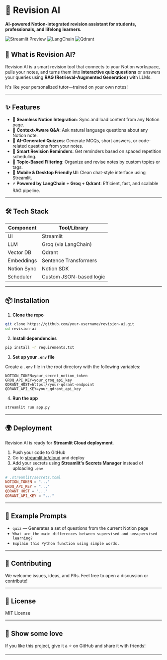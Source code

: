 # 🧠 Revision AI

**AI-powered Notion-integrated revision assistant for students, professionals, and lifelong learners.**

![Streamlit Preview](https://img.shields.io/badge/Built%20with-Streamlit-blue?logo=streamlit)
![LangChain](https://img.shields.io/badge/LangChain-Enabled-green?logo=langchain)
![Qdrant](https://img.shields.io/badge/Qdrant-VectorDB-orange?logo=qdrant)

## 🚀 What is Revision AI?

Revision AI is a smart revision tool that connects to your Notion workspace, pulls your notes, and turns them into **interactive quiz questions** or answers your queries using **RAG (Retrieval-Augmented Generation)** with LLMs.

It's like your personalized tutor—trained on your own notes!

---

## ✨ Features

- 🔗 **Seamless Notion Integration**: Sync and load content from any Notion page.
- 🧠 **Context-Aware Q&A**: Ask natural language questions about any Notion note.
- 📝 **AI-Generated Quizzes**: Generate MCQs, short answers, or code-related questions from your notes.
- 📅 **Smart Revision Reminders**: Get reminders based on spaced repetition scheduling.
- 🧭 **Topic-Based Filtering**: Organize and revise notes by custom topics or tags.
- 📲 **Mobile & Desktop Friendly UI**: Clean chat-style interface using Streamlit.
- ⚡ **Powered by LangChain + Groq + Qdrant**: Efficient, fast, and scalable RAG pipeline.

---

## 🛠️ Tech Stack

| Component   | Tool/Library            |
| ----------- | ----------------------- |
| UI          | Streamlit               |
| LLM         | Groq (via LangChain)    |
| Vector DB   | Qdrant                  |
| Embeddings  | Sentence Transformers   |
| Notion Sync | Notion SDK              |
| Scheduler   | Custom JSON-based logic |

---

## 📦 Installation

1. **Clone the repo**

```bash
git clone https://github.com/your-username/revision-ai.git
cd revision-ai
```

2. **Install dependencies**

```bash
pip install -r requirements.txt
```

3. **Set up your `.env` file**

Create a `.env` file in the root directory with the following variables:

```env
NOTION_TOKEN=your_secret_notion_token
GROQ_API_KEY=your_groq_api_key
QDRANT_HOST=https://your-qdrant-endpoint
QDRANT_API_KEY=your_qdrant_api_key
```

4. **Run the app**

```bash
streamlit run app.py
```

---

## 🌍 Deployment

Revision AI is ready for **Streamlit Cloud deployment**.

1. Push your code to GitHub
2. Go to [streamlit.io/cloud](https://streamlit.io/cloud) and deploy
3. Add your secrets using **Streamlit's Secrets Manager** instead of uploading `.env`

```toml
# .streamlit/secrets.toml
NOTION_TOKEN = "..."
GROQ_API_KEY = "..."
QDRANT_HOST = "..."
QDRANT_API_KEY = "..."
```

---

## 🧪 Example Prompts

- `quiz` — Generates a set of questions from the current Notion page
- `What are the main differences between supervised and unsupervised learning?`
- `Explain this Python function using simple words.`

---

## 🙌 Contributing

We welcome issues, ideas, and PRs. Feel free to open a discussion or contribute!

---

## 📄 License

MIT License

---

## 🌟 Show some love

If you like this project, give it a ⭐️ on GitHub and share it with friends!

---
